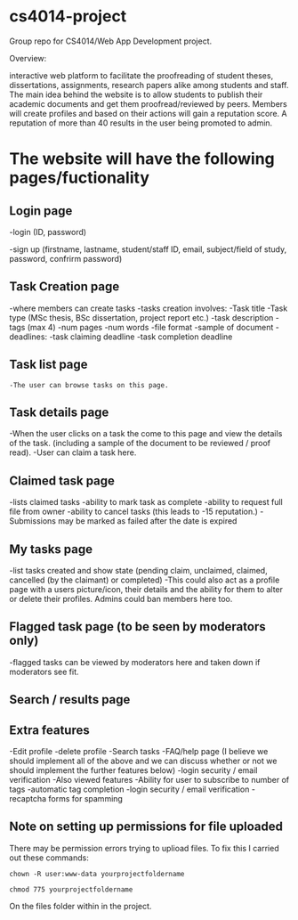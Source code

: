 # cs4014-project
Group repo for CS4014/Web App Development project.

Overview:

interactive web platform to facilitate the proofreading of student theses,
dissertations, assignments, research papers alike among students and staff. The
main idea behind the website is to allow students to publish their academic documents
and get them proofread/reviewed by peers. Members will create profiles and based
on their actions will gain a reputation score. A reputation of more than 40 results
in the user being promoted to admin.

# The website will have the following pages/fuctionality

## Login page
  -login (ID,
          password)

  -sign up (firstname,
            lastname,
            student/staff ID,
            email,
            subject/field of study,
            password,
            confrirm password)

## Task Creation page
  -where members can create tasks
  -tasks creation involves:
      -Task title
      -Task type (MSc thesis, BSc dissertation, project report etc.)
      -task description
      -tags (max 4)
      -num pages
      -num words
      -file format
      -sample of document
      -deadlines:
          -task claiming deadline
          -task completion deadline


## Task list page
    -The user can browse tasks on this page.

## Task details page
  -When the user clicks on a task the come to this page and view the details of
   the task. (including a sample of the document to be reviewed / proof read).
  -User can claim a task here.

## Claimed task page
  -lists claimed tasks
  -ability to mark task as complete
  -ability to request full file from owner
  -ability to cancel tasks (this leads to -15 reputation.)
  -Submissions may be marked as failed after the date is expired

## My tasks page
  -list tasks created and show state (pending claim,
                                      unclaimed,
                                      claimed,
                                      cancelled (by the claimant)
                                      or completed)
  -This could also act as a profile page with a users picture/icon,
   their details and the ability for them to alter or delete their profiles.
   Admins could ban members here too.



## Flagged task page (to be seen by moderators only)
  -flagged tasks can be viewed by moderators here and taken down if moderators
  see fit.

## Search / results page    

## Extra features
  -Edit profile
  -delete profile
  -Search tasks
  -FAQ/help page
  (I believe we should implement all of the above and we can discuss whether or not we should implement the further features below)
  -login security / email verification
  -Also viewed features
  -Ability for user to subscribe to number of tags
  -automatic tag completion
  -login security / email verification
  -recaptcha forms for spamming

## Note on setting up permissions for file uploaded
  There may be permission errors trying to uplioad files. To fix this I carried out these commands:

  ```
  chown -R user:www-data yourprojectfoldername

  chmod 775 yourprojectfoldername
  ```

  On the files folder within in the project.
